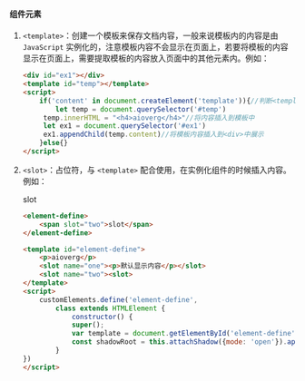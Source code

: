 #### 组件元素

1. `<template>`：创建一个模板来保存文档内容，一般来说模板内的内容是由 `JavaScript` 实例化的，注意模板内容不会显示在页面上，若要将模板的内容显示在页面上，需要提取模板的内容放入页面中的其他元素内。例如：

   <div id="ex1"></div>
   <template id="temp"></template>
   <script>
       if('content' in document.createElement('template')){//判断<template>是否支持
           let temp = document.querySelector('#temp')
   		temp.innerHTML = "<h4>aioverg</h4>"//将内容插入到模板中
   		let ex1 = document.querySelector('#ex1')
   		ex1.appendChild(temp.content)//将模板内容插入到<div>中展示
       }else{}
   </script>

   ```html
   <div id="ex1"></div>
   <template id="temp"></template>
   <script>
       if('content' in document.createElement('template')){//判断<template>是否支持
           let temp = document.querySelector('#temp')
   		temp.innerHTML = "<h4>aioverg</h4>"//将内容插入到模板中
   		let ex1 = document.querySelector('#ex1')
   		ex1.appendChild(temp.content)//将模板内容插入到<div>中展示
       }else{}
   </script>
   ```

2. `<slot>`：占位符，与 `<template>` 配合使用，在实例化组件的时候插入内容。例如：

   <element-define>
       <span slot="two">slot</span>
   </element-define>

   <template id="element-define">
       <p>aioverg</p>
       <slot name="one"><p>默认显示内容</p></slot>
       <slot name="two"><slot>
   </template>
   <script>
       customElements.define('element-define',
           class extends HTMLElement {
               constructor() {
               super();
               var template = document.getElementById('element-define').content;
               const shadowRoot = this.attachShadow({mode: 'open'}).appendChild(template.cloneNode(true));
           }
   })
   </script>

   ```html
   <element-define>
       <span slot="two">slot</span>
   </element-define>
   
   <template id="element-define">
       <p>aioverg</p>
       <slot name="one"><p>默认显示内容</p></slot>
       <slot name="two"><slot>
   </template>
   <script>
       customElements.define('element-define',
           class extends HTMLElement {
               constructor() {
               super();
               var template = document.getElementById('element-define').content;
               const shadowRoot = this.attachShadow({mode: 'open'}).appendChild(template.cloneNode(true));
           }
   })
   </script>
   ```

   



